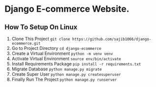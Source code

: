 # Django E-commerce Website.

## How To Setup On Linux
1. Clone This Project `git clone https://github.com/sajib1066/django-ecommerce.git`
2. Go to Project Directory `cd django-ecommerce`
3. Create a Virtual Environment `python -m venv venv`
4. Activate Virtual Environment `source env/bin/activate`
5. Install Requirements Package `pip install -r requirements.txt`
6. Migrate Database `python manage.py migrate`
7. Create Super User `python manage.py createsuperuser`
8. Finally Run The Project `python manage.py runserver`
